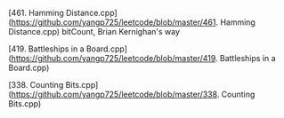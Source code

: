 [461. Hamming Distance.cpp](https://github.com/yangp725/leetcode/blob/master/461. Hamming Distance.cpp)
bitCount, Brian Kernighan's way

[419. Battleships in a Board.cpp](https://github.com/yangp725/leetcode/blob/master/419. Battleships in a Board.cpp)

[338. Counting Bits.cpp](https://github.com/yangp725/leetcode/blob/master/338. Counting Bits.cpp)